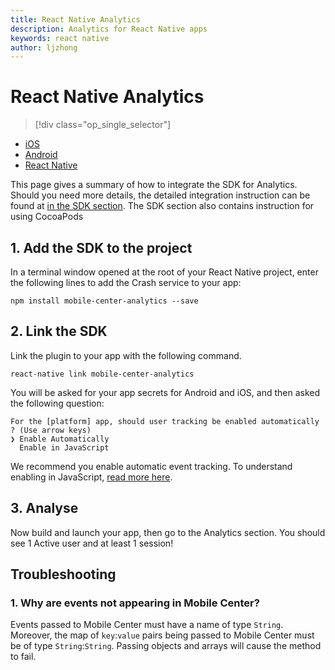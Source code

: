 ```yaml
---
title: React Native Analytics
description: Analytics for React Native apps
keywords: react native
author: ljzhong
---
```


# React Native Analytics

> [!div class="op_single_selector"]
- [iOS](ios.md)
- [Android](android.md)
- [React Native](react-native.md)

This page gives a summary of how to integrate the SDK for Analytics. Should you need more details, the detailed integration instruction can be found at [in the SDK section](~/sdk/getting-started/react-native.md).
The SDK section also contains instruction for using CocoaPods

## 1. Add the SDK to the project

In a terminal window opened at the root of your React Native project, enter the following lines to add the Crash service to your app:

```
npm install mobile-center-analytics --save
```

## 2. Link the SDK

Link the plugin to your app with the following command.

```
react-native link mobile-center-analytics
```

You will be asked for your app secrets for Android and iOS, and then asked the following question:

```
For the [platform] app, should user tracking be enabled automatically ? (Use arrow keys)
❯ Enable Automatically
  Enable in JavaScript
```

We recommend you enable automatic event tracking. To understand enabling in JavaScript, [read more here](/sdk/React-Native/analytics/#enable-javascript).

## 3. Analyse

Now build and launch your app, then go to the Analytics section.  You should see 1 Active user and at least 1 session!


## Troubleshooting

### 1. Why are events not appearing in Mobile Center?
  Events passed to Mobile Center must have a name of type `String`. Moreover, the map of `key`:`value` pairs being passed to Mobile Center must be of type `String`:`String`. Passing objects and arrays will cause the method to fail.
